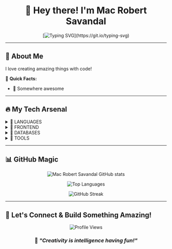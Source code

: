 <div align="center">

# 🎨 Hey there! I'm Mac Robert Savandal 

[![Typing SVG](https://readme-typing-svg.herokuapp.com?font=Fira+Code&pause=1000&color=FF6B6B&center=true&vCenter=true&width=435&lines=Aspiring%20Game%20Developer;Creative+Problem+Solver;Building+Cool+Stuff!)](https://git.io/typing-svg)

</div>

---

## 🌟 About Me

I love creating amazing things with code!

🎯 **Quick Facts:**
- 📍 Somewhere awesome




---

## 🔥 My Tech Arsenal

<details>
<summary>📌 LANGUAGES</summary>
<br>

![Java](https://img.shields.io/badge/Java-ED8B00?style=for-the-badge&logo=java&logoColor=white)
![Python](https://img.shields.io/badge/Python-3776AB?style=for-the-badge&logo=python&logoColor=white)
![JavaScript](https://img.shields.io/badge/JavaScript-F7DF1E?style=for-the-badge&logo=javascript&logoColor=white)

</details>

<details>
<summary>📌 FRONTEND</summary>
<br>

![HTML5](https://img.shields.io/badge/HTML5-E34F26?style=for-the-badge&logo=html5&logoColor=white)
![CSS3](https://img.shields.io/badge/CSS3-1572B6?style=for-the-badge&logo=css3&logoColor=white)

</details>

<details>
<summary>📌 DATABASES</summary>
<br>

![MySQL](https://img.shields.io/badge/MySQL-00000F?style=for-the-badge&logo=mysql&logoColor=white)

</details>

<details>
<summary>📌 TOOLS</summary>
<br>

![VS Code](https://img.shields.io/badge/VS%20Code-007ACC?style=for-the-badge&logo=vscode&logoColor=white)

</details>

---

## 📊 GitHub Magic

<div align="center">
  
![Mac Robert Savandal GitHub stats](https://github-readme-stats.vercel.app/api?username=mcccc07&show_icons=true&theme=radical&count_private=true)

![Top Languages](https://github-readme-stats.vercel.app/api/top-langs/?username=mcccc07&layout=compact&theme=radical)

![GitHub Streak](https://github-readme-streak-stats.herokuapp.com/?user=mcccc07&theme=radical)

</div>

---

## 🤝 Let's Connect & Build Something Amazing!

<div align="center">



</div>

<div align="center">
  
![Profile Views](https://komarev.com/ghpvc/?username=mcccc07&color=brightgreen&style=for-the-badge)

### 🎨 *"Creativity is intelligence having fun!"* 

</div>
